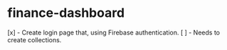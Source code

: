 # finance-dashboard
[x] - Create login page that, using Firebase authentication.
[ ] - Needs to create collections.
